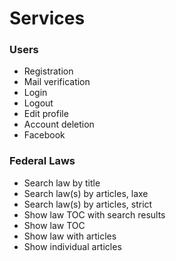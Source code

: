 # Services

### Users

* Registration
* Mail verification
* Login
* Logout
* Edit profile
* Account deletion
* Facebook

### Federal Laws
* Search law by title
* Search law(s) by articles, laxe
* Search law(s) by articles, strict
* Show law TOC with search results
* Show law TOC
* Show law with articles
* Show individual articles
